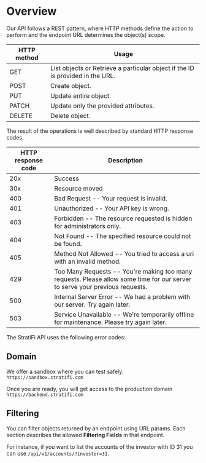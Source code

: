 # Overview

Our API follows a REST pattern, where HTTP methods define the action to perform and the endpoint URL determines the object(s) scope.

| HTTP method | Usage                                                                          |
| ----------- | ------------------------------------------------------------------------------ |
| GET         | List objects or Retrieve a particular object if the ID is provided in the URL. |
| POST        | Create object.                                                                 |
| PUT         | Update entire object.                                                          |
| PATCH       | Update only the provided attributes.                                           |
| DELETE      | Delete object.                                                                 |

The result of the operations is well described by standard HTTP response codes.

| HTTP response code | Description                                                                                                                  |
| ------------------ | ---------------------------------------------------------------------------------------------------------------------------- |
| 20x                | Success                                                                                                                      |
| 30x                | Resource moved                                                                                                               |
| 400                | Bad Request -- Your request is invalid.                                                                                      |
| 401                | Unauthorized -- Your API key is wrong.                                                                                       |
| 403                | Forbidden -- The resource requested is hidden for administrators only.                                                       |
| 404                | Not Found -- The specified resource could not be found.                                                                      |
| 405                | Method Not Allowed -- You tried to access a uri with an invalid method.                                                      |
| 429                | Too Many Requests -- You're making too many requests. Please allow some time for our server to serve your previous requests. |
| 500                | Internal Server Error -- We had a problem with our server. Try again later.                                                  |
| 503                | Service Unavailable -- We're temporarily offline for maintenance. Please try again later.                                    |

The StratiFi API uses the following error codes:

## Domain

We offer a sandbox where you can test safely: `https://sandbox.stratifi.com`

Once you are ready, you will get access to the production domain `https://backend.stratifi.com`

## Filtering

You can filter objects returned by an endpoint using URL params. Each section describes the allowed **Filtering Fields** in that endpoint.

For instance, if you want to list the accounts of the investor with ID 31 you can use `/api/v1/accounts/?investor=31`.
